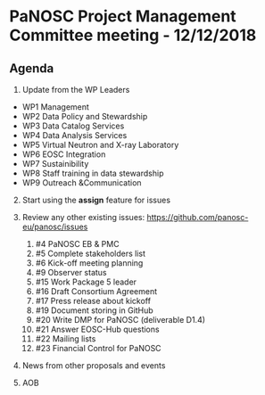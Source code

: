 PaNOSC Project Management Committee meeting - 12/12/2018
========================================================

Agenda
------

1. Update from the WP Leaders

*    WP1 Management
*    WP2 Data Policy and Stewardship
*    WP3 Data Catalog Services
*    WP4 Data Analysis Services
*    WP5 Virtual Neutron and X-ray Laboratory
*    WP6 EOSC Integration
*    WP7 Sustainibility
*    WP8 Staff training in data stewardship
*    WP9 Outreach &Communication

2. Start using the **assign** feature for issues

3. Review any other existing issues: https://github.com/panosc-eu/panosc/issues
	1.   #4 PaNOSC EB & PMC
	2.   #5 Complete stakeholders list
	3.   #6 Kick-off meeting planning
	4.   #9 Observer status
	5.  #15 Work Package 5 leader
	6.  #16 Draft Consortium Agreement
	7.  #17 Press release about kickoff
	8.  #19 Document storing in GitHub
	9.  #20 Write DMP for PaNOSC (deliverable D1.4)
	10. #21 Answer EOSC-Hub questions
	11. #22 Mailing lists
	12. #23 Financial Control for PaNOSC
	

4. News from other proposals and events

5. AOB
